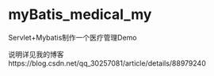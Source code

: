 # myBatis_medical_my
Servlet+Mybatis制作一个医疗管理Demo

说明详见我的博客https://blog.csdn.net/qq_30257081/article/details/88979240
